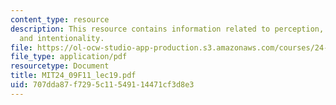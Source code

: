 ```yaml
---
content_type: resource
description: This resource contains information related to perception, consciousness,
  and intentionality.
file: https://ol-ocw-studio-app-production.s3.amazonaws.com/courses/24-09-minds-and-machines-fall-2011/707dda87f7295c11549114471cf3d8e3_MIT24_09F11_lec19.pdf
file_type: application/pdf
resourcetype: Document
title: MIT24_09F11_lec19.pdf
uid: 707dda87-f729-5c11-5491-14471cf3d8e3
---
```

